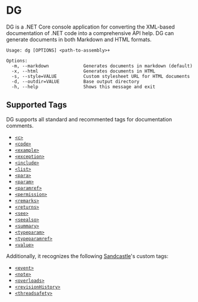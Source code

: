 # DG

DG is a .NET Core console application for converting the XML-based documentation of .NET code into a comprehensive API help. DG can generate documents in both Markdown and HTML formats.

```plain
Usage: dg [OPTIONS] <path-to-assembly>+

Options:
  -m, --markdown             Generates documents in markdown (default)
  -x, --html                 Generates documents in HTML
  -s, --style=VALUE          Custom stylesheet URL for HTML documents
  -d, --outdir=VALUE         Base output directory
  -h, --help                 Shows this message and exit
```

## Supported Tags

DG supports all standard and recommented tags for documentation comments.

- [`<c>`](https://docs.microsoft.com/en-us/dotnet/csharp/programming-guide/xmldoc/code-inline)
- [`<code>`](https://docs.microsoft.com/en-us/dotnet/csharp/programming-guide/xmldoc/code)
- [`<example>`](https://docs.microsoft.com/en-us/dotnet/csharp/programming-guide/xmldoc/example)
- [`<exception>`](https://docs.microsoft.com/en-us/dotnet/csharp/programming-guide/xmldoc/exception)
- [`<include>`](https://docs.microsoft.com/en-us/dotnet/csharp/programming-guide/xmldoc/include)
- [`<list>`](https://docs.microsoft.com/en-us/dotnet/csharp/programming-guide/xmldoc/list)
- [`<para>`](https://docs.microsoft.com/en-us/dotnet/csharp/programming-guide/xmldoc/para)
- [`<param>`](https://docs.microsoft.com/en-us/dotnet/csharp/programming-guide/xmldoc/param)
- [`<paramref>`](https://docs.microsoft.com/en-us/dotnet/csharp/programming-guide/xmldoc/paramref)
- [`<permission>`](https://docs.microsoft.com/en-us/dotnet/csharp/programming-guide/xmldoc/permission)
- [`<remarks>`](https://docs.microsoft.com/en-us/dotnet/csharp/programming-guide/xmldoc/remarks)
- [`<returns>`](https://docs.microsoft.com/en-us/dotnet/csharp/programming-guide/xmldoc/returns)
- [`<see>`](https://docs.microsoft.com/en-us/dotnet/csharp/programming-guide/xmldoc/see)
- [`<seealso>`](https://docs.microsoft.com/en-us/dotnet/csharp/programming-guide/xmldoc/seealso)
- [`<summary>`](https://docs.microsoft.com/en-us/dotnet/csharp/programming-guide/xmldoc/summary)
- [`<typeparam>`](https://docs.microsoft.com/en-us/dotnet/csharp/programming-guide/xmldoc/typeparam)
- [`<typeparamref>`](https://docs.microsoft.com/en-us/dotnet/csharp/programming-guide/xmldoc/typeparamref)
- [`<value>`](https://docs.microsoft.com/en-us/dotnet/csharp/programming-guide/xmldoc/value)

Additionally, it recognizes the following [Sandcastle](https://github.com/EWSoftware/SHFB)'s custom tags:

- [`<event>`](https://ewsoftware.github.io/XMLCommentsGuide/html/81bf7ad3-45dc-452f-90d5-87ce2494a182.htm)
- [`<note>`](https://ewsoftware.github.io/XMLCommentsGuide/html/4302a60f-e4f4-4b8d-a451-5f453c4ebd46.htm)
- [`<overloads>`](https://ewsoftware.github.io/XMLCommentsGuide/html/5b11b235-2b6c-4dfc-86b0-2e7dd98f2716.htm)
- [`<revisionHistory>`](https://ewsoftware.github.io/XMLCommentsGuide/html/2a973959-9c9a-4b3b-abcb-48bb30382400.htm)
- [`<threadsafety>`](https://ewsoftware.github.io/XMLCommentsGuide/html/fb4625cb-52d0-428e-9c7c-7a0d88e1b692.htm)
